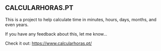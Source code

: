 ## CALCULARHORAS.PT

This is a project to help calculate time in minutes, hours, days, months, and even years.  

If you have any feedback about this, let me know...

Check it out: https://www.calcularhoras.pt/